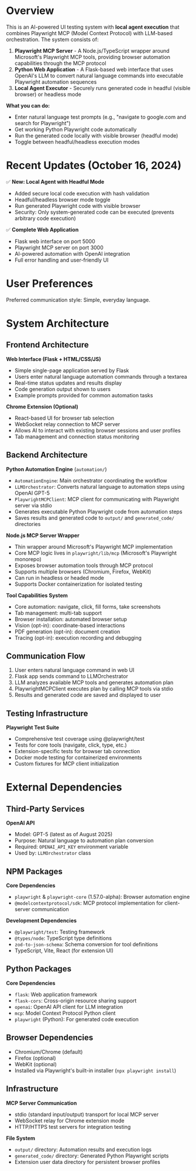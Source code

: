 # Overview

This is an AI-powered UI testing system with **local agent execution** that combines Playwright MCP (Model Context Protocol) with LLM-based orchestration. The system consists of:

1. **Playwright MCP Server** - A Node.js/TypeScript wrapper around Microsoft's Playwright MCP tools, providing browser automation capabilities through the MCP protocol
2. **Python Web Application** - A Flask-based web interface that uses OpenAI's LLM to convert natural language commands into executable Playwright automation sequences
3. **Local Agent Executor** - Securely runs generated code in headful (visible browser) or headless mode

**What you can do:**
- Enter natural language test prompts (e.g., "navigate to google.com and search for Playwright")
- Get working Python Playwright code automatically
- Run the generated code locally with visible browser (headful mode)
- Toggle between headful/headless execution modes

# Recent Updates (October 16, 2024)

✅ **New: Local Agent with Headful Mode**
- Added secure local code execution with hash validation
- Headful/headless browser mode toggle
- Run generated Playwright code with visible browser
- Security: Only system-generated code can be executed (prevents arbitrary code execution)

✅ **Complete Web Application**
- Flask web interface on port 5000
- Playwright MCP server on port 3000
- AI-powered automation with OpenAI integration
- Full error handling and user-friendly UI

# User Preferences

Preferred communication style: Simple, everyday language.

# System Architecture

## Frontend Architecture

**Web Interface (Flask + HTML/CSS/JS)**
- Simple single-page application served by Flask
- Users enter natural language automation commands through a textarea
- Real-time status updates and results display
- Code generation output shown to users
- Example prompts provided for common automation tasks

**Chrome Extension (Optional)**
- React-based UI for browser tab selection
- WebSocket relay connection to MCP server
- Allows AI to interact with existing browser sessions and user profiles
- Tab management and connection status monitoring

## Backend Architecture

**Python Automation Engine** (`automation/`)
- `AutomationEngine`: Main orchestrator coordinating the workflow
- `LLMOrchestrator`: Converts natural language to automation steps using OpenAI GPT-5
- `PlaywrightMCPClient`: MCP client for communicating with Playwright server via stdio
- Generates executable Python Playwright code from automation steps
- Saves results and generated code to `output/` and `generated_code/` directories

**Node.js MCP Server Wrapper**
- Thin wrapper around Microsoft's Playwright MCP implementation
- Core MCP logic lives in `playwright/lib/mcp` (Microsoft's Playwright monorepo)
- Exposes browser automation tools through MCP protocol
- Supports multiple browsers (Chromium, Firefox, WebKit)
- Can run in headless or headed mode
- Supports Docker containerization for isolated testing

**Tool Capabilities System**
- Core automation: navigate, click, fill forms, take screenshots
- Tab management: multi-tab support
- Browser installation: automated browser setup
- Vision (opt-in): coordinate-based interactions
- PDF generation (opt-in): document creation
- Tracing (opt-in): execution recording and debugging

## Communication Flow

1. User enters natural language command in web UI
2. Flask app sends command to LLMOrchestrator
3. LLM analyzes available MCP tools and generates automation plan
4. PlaywrightMCPClient executes plan by calling MCP tools via stdio
5. Results and generated code are saved and displayed to user

## Testing Infrastructure

**Playwright Test Suite**
- Comprehensive test coverage using @playwright/test
- Tests for core tools (navigate, click, type, etc.)
- Extension-specific tests for browser tab connection
- Docker mode testing for containerized environments
- Custom fixtures for MCP client initialization

# External Dependencies

## Third-Party Services

**OpenAI API**
- Model: GPT-5 (latest as of August 2025)
- Purpose: Natural language to automation plan conversion
- Required: `OPENAI_API_KEY` environment variable
- Used by: `LLMOrchestrator` class

## NPM Packages

**Core Dependencies**
- `playwright` & `playwright-core` (1.57.0-alpha): Browser automation engine
- `@modelcontextprotocol/sdk`: MCP protocol implementation for client-server communication

**Development Dependencies**
- `@playwright/test`: Testing framework
- `@types/node`: TypeScript type definitions
- `zod-to-json-schema`: Schema conversion for tool definitions
- TypeScript, Vite, React (for extension UI)

## Python Packages

**Core Dependencies**
- `flask`: Web application framework
- `flask-cors`: Cross-origin resource sharing support
- `openai`: OpenAI API client for LLM integration
- `mcp`: Model Context Protocol Python client
- `playwright` (Python): For generated code execution

## Browser Dependencies

- Chromium/Chrome (default)
- Firefox (optional)
- WebKit (optional)
- Installed via Playwright's built-in installer (`npx playwright install`)

## Infrastructure

**MCP Server Communication**
- stdio (standard input/output) transport for local MCP server
- WebSocket relay for Chrome extension mode
- HTTP/HTTPS test servers for integration testing

**File System**
- `output/` directory: Automation results and execution logs
- `generated_code/` directory: Generated Python Playwright scripts
- Extension user data directory for persistent browser profiles